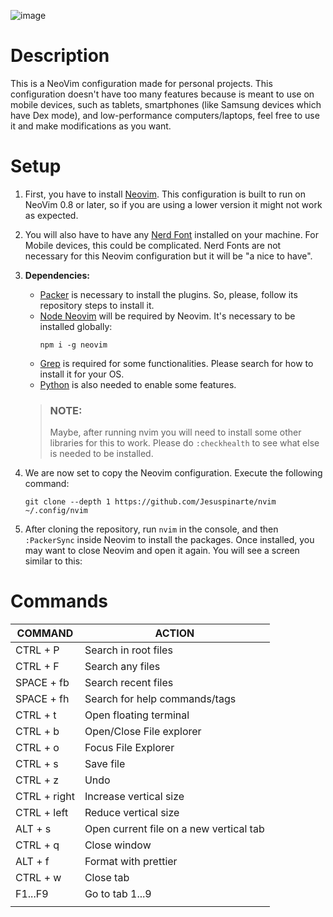 ![image](https://user-images.githubusercontent.com/30247058/231580532-4f502750-1cc1-46a8-bcdc-7f418e3572c4.png)

# Description

This is a NeoVim configuration made for personal projects. This configuration doesn't have too many features because is meant to use on mobile devices, such as tablets, smartphones (like Samsung devices which have Dex mode), and low-performance computers/laptops, feel free to use it and make modifications as you want.

# Setup

1. First, you have to install [Neovim](https://github.com/neovim/neovim/wiki/Installing-Neovim). This configuration is built to run on NeoVim 0.8 or later, so if you are using a lower version it might not work as expected.

2. You will also have to have any [Nerd Font](https://github.com/neovim/neovim/wiki/Installing-Neovim) installed on your machine. For Mobile devices, this could be complicated. Nerd Fonts are not necessary for this Neovim configuration but it will be "a nice to have".

3. **Dependencies:**

   - [Packer](https://github.com/wbthomason/packer.nvim#quickstart) is necessary to install the plugins. So, please, follow its repository steps to install it.
   - [Node Neovim](https://www.google.com/search?q=node+neovim&sxsrf=APwXEddTP43WoQNDgfhQB1iOlG2s4pOQYA%3A1680994508681&ei=zPAxZOmaKc6MwbkPlOm32Ac&ved=0ahUKEwjpsLzEsJv-AhVORjABHZT0DXsQ4dUDCA8&uact=5&oq=node+neovim&gs_lcp=Cgxnd3Mtd2l6LXNlcnAQAzIICAAQgAQQywEyBggAEBYQHjIGCAAQFhAeMgYIABAWEB4yBggAEBYQHjIGCAAQFhAeMgYIABAWEB4yBggAEBYQHjIGCAAQFhAeMgYIABAWEB46CggAEEcQ1gQQsANKBAhBGABQkQRYmwxgrg1oAnABeACAAbIBiAHlB5IBAzAuNpgBAKABAcgBCMABAQ&sclient=gws-wiz-serp) will be required by Neovim. It's necessary to be installed globally:
     ```
     npm i -g neovim
     ```
   - [Grep](https://www.google.com/search?q=grep+install&sxsrf=APwXEdcgjWS5DjJAtBhW-YXJ9EUTD6aYyg%3A1680994608111&ei=MPExZOGzBqmAkvQPnuuN-Aw&ved=0ahUKEwjhi_HzsJv-AhUpgIQIHZ51A88Q4dUDCA8&uact=5&oq=grep+install&gs_lcp=Cgxnd3Mtd2l6LXNlcnAQAzIECCMQJzIICAAQgAQQywEyCAgAEIAEEMsBMggIABCABBDLATIICAAQgAQQywEyCAgAEIAEEMsBMggIABCABBDLATIICAAQgAQQywEyCAgAEIAEEMsBMggIABCABBDLAToHCCMQsAMQJzoKCAAQRxDWBBCwAzoKCAAQigUQsAMQQzoHCAAQigUQQzoKCAAQgAQQFBCHAjoFCAAQgARKBAhBGABQiQFYrQhgswloAXABeACAAa0BiAH6CJIBAzAuN5gBAKABAcgBCsABAQ&sclient=gws-wiz-serp) is required for some functionalities. Please search for how to install it for your OS.
   - [Python](https://www.python.org/downloads/) is also needed to enable some features.

   > ### **NOTE:**
   >
   > Maybe, after running nvim you will need to install some other libraries for this to work. Please do `:checkhealth` to see what else is needed to be installed.

4. We are now set to copy the Neovim configuration. Execute the following command:

    ```
    git clone --depth 1 https://github.com/Jesuspinarte/nvim ~/.config/nvim
    ```

5. After cloning the repository, run `nvim` in the console, and then `:PackerSync` inside Neovim to install the packages. Once installed, you may want to close Neovim and open it again. You will see a screen similar to this:

# Commands

| **COMMAND**  | **ACTION**                              |
| ------------ | --------------------------------------- |
| CTRL + P     | Search in root files                    |
| CTRL + F     | Search any files                        |
| SPACE + fb   | Search recent files                     |
| SPACE + fh   | Search for help commands/tags           |
| CTRL + t     | Open floating terminal                  |
| CTRL + b     | Open/Close File explorer                |
| CTRL + o     | Focus File Explorer                     |
| CTRL + s     | Save file                               |
| CTRL + z     | Undo                                    |
| CTRL + right | Increase vertical size                  |
| CTRL + left  | Reduce vertical size                    |
| ALT + s      | Open current file on a new vertical tab |
| CTRL + q     | Close window                            |
| ALT + f      | Format with prettier                    |
| CTRL + w     | Close tab                               |
| F1...F9      | Go to tab 1...9                         |
|                                                        |

